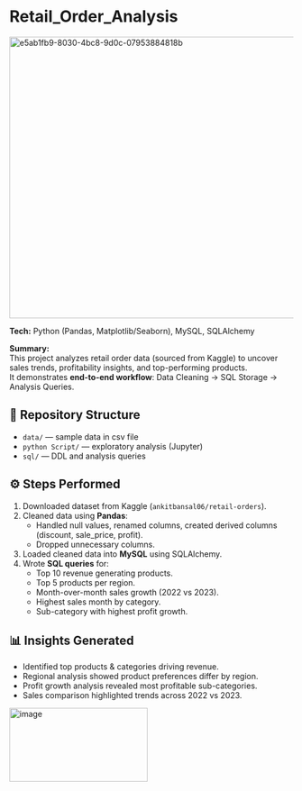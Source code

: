 # Retail_Order_Analysis

<img width="800" height="500" alt="e5ab1fb9-8030-4bc8-9d0c-07953884818b" src="https://github.com/user-attachments/assets/dbfcdef4-0192-4a2a-a8de-9ad205f32ea0" />

**Tech:** Python (Pandas, Matplotlib/Seaborn), MySQL, SQLAlchemy

**Summary:**  
This project analyzes retail order data (sourced from Kaggle) to uncover sales trends, profitability insights, and top-performing products.  
It demonstrates **end-to-end workflow**: Data Cleaning → SQL Storage → Analysis Queries.

## 📂 Repository Structure
- `data/` — sample data in csv file 
- `python Script/` — exploratory analysis (Jupyter)
- `sql/` — DDL and analysis queries


## ⚙️ Steps Performed
1. Downloaded dataset from Kaggle (`ankitbansal06/retail-orders`).
2. Cleaned data using **Pandas**:
   - Handled null values, renamed columns, created derived columns (discount, sale_price, profit).
   - Dropped unnecessary columns.
3. Loaded cleaned data into **MySQL** using SQLAlchemy.
4. Wrote **SQL queries** for:
   - Top 10 revenue generating products.
   - Top 5 products per region.
   - Month-over-month sales growth (2022 vs 2023).
   - Highest sales month by category.
   - Sub-category with highest profit growth.

## 📊 Insights Generated
- Identified top products & categories driving revenue.
- Regional analysis showed product preferences differ by region.
- Profit growth analysis revealed most profitable sub-categories.
- Sales comparison highlighted trends across 2022 vs 2023.
<img width="245" height="131" alt="image" src="https://github.com/user-attachments/assets/479e1401-29aa-4c4c-94e6-d654621890b2" />


